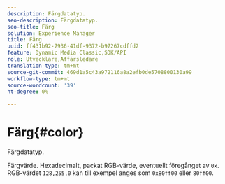```yaml
---
description: Färgdatatyp.
seo-description: Färgdatatyp.
seo-title: Färg
solution: Experience Manager
title: Färg
uuid: ff431b92-7936-41df-9372-b97267cdffd2
feature: Dynamic Media Classic,SDK/API
role: Utvecklare,Affärsledare
translation-type: tm+mt
source-git-commit: 469d1a5c43a972116a8a2efb0de5708800130a99
workflow-type: tm+mt
source-wordcount: '39'
ht-degree: 0%

---
```



# Färg{#color}

Färgdatatyp.

Färgvärde. Hexadecimalt, packat RGB-värde, eventuellt föregånget av `0x`. RGB-värdet `128,255,0` kan till exempel anges som `0x80ff00` eller `80ff00`.
